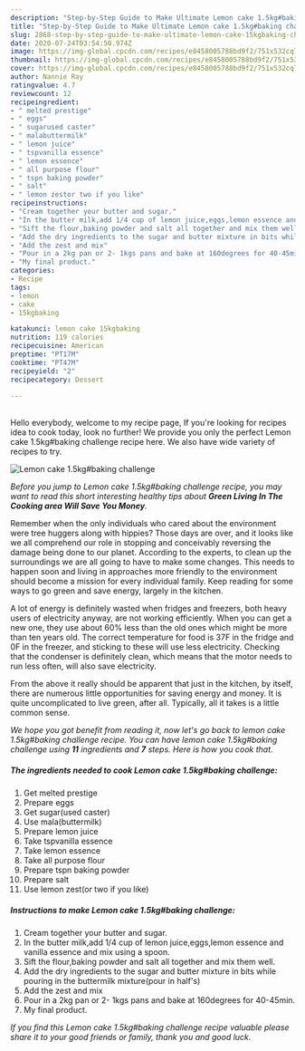 ```yaml
---
description: "Step-by-Step Guide to Make Ultimate Lemon cake 1.5kg#baking challenge"
title: "Step-by-Step Guide to Make Ultimate Lemon cake 1.5kg#baking challenge"
slug: 2868-step-by-step-guide-to-make-ultimate-lemon-cake-15kgbaking-challenge
date: 2020-07-24T03:54:50.974Z
image: https://img-global.cpcdn.com/recipes/e8458005788bd9f2/751x532cq70/lemon-cake-15kgbaking-challenge-recipe-main-photo.jpg
thumbnail: https://img-global.cpcdn.com/recipes/e8458005788bd9f2/751x532cq70/lemon-cake-15kgbaking-challenge-recipe-main-photo.jpg
cover: https://img-global.cpcdn.com/recipes/e8458005788bd9f2/751x532cq70/lemon-cake-15kgbaking-challenge-recipe-main-photo.jpg
author: Nannie Ray
ratingvalue: 4.7
reviewcount: 12
recipeingredient:
- " melted prestige"
- " eggs"
- " sugarused caster"
- " malabuttermilk"
- " lemon juice"
- " tspvanilla essence"
- " lemon essence"
- " all purpose flour"
- " tspn baking powder"
- " salt"
- " lemon zestor two if you like"
recipeinstructions:
- "Cream together your butter and sugar."
- "In the butter milk,add 1/4 cup of lemon juice,eggs,lemon essence and vanilla essence and mix using a spoon."
- "Sift the flour,baking powder and salt all together and mix them well."
- "Add the dry ingredients to the sugar and butter mixture in bits while pouring in the buttermilk mixture(pour in half&#39;s)"
- "Add the zest and mix"
- "Pour in a 2kg pan or 2- 1kgs pans and bake at 160degrees for 40-45min."
- "My final product."
categories:
- Recipe
tags:
- lemon
- cake
- 15kgbaking

katakunci: lemon cake 15kgbaking 
nutrition: 119 calories
recipecuisine: American
preptime: "PT17M"
cooktime: "PT47M"
recipeyield: "2"
recipecategory: Dessert

---
```

<br>
Hello everybody, welcome to my recipe page, If you're looking for recipes idea to cook today, look no further! We provide you only the perfect Lemon cake 1.5kg#baking challenge recipe here. We also have wide variety of recipes to try.
<br>


![Lemon cake 1.5kg#baking challenge](https://img-global.cpcdn.com/recipes/e8458005788bd9f2/751x532cq70/lemon-cake-15kgbaking-challenge-recipe-main-photo.jpg)

<i>Before you jump to Lemon cake 1.5kg#baking challenge recipe, you may want to read this short interesting healthy tips about 
<strong>Green Living In The Cooking area Will Save You Money</strong>.</i>
</br>

Remember when the only individuals who cared about the environment were tree huggers along with hippies? Those days are over, and it looks like we all comprehend our role in stopping and conceivably reversing the damage being done to our planet. According to the experts, to clean up the surroundings we are all going to have to make some changes. This needs to happen soon and living in approaches more friendly to the environment should become a mission for every individual family. Keep reading for some ways to go green and save energy, largely in the kitchen.

A lot of energy is definitely wasted when fridges and freezers, both heavy users of electricity anyway, are not working efficiently. When you can get a new one, they use about 60% less than the old ones which might be more than ten years old. The correct temperature for food is 37F in the fridge and 0F in the freezer, and sticking to these will use less electricity. Checking that the condenser is definitely clean, which means that the motor needs to run less often, will also save electricity.

From the above it really should be apparent that just in the kitchen, by itself, there are numerous little opportunities for saving energy and money. It is quite uncomplicated to live green, after all. Typically, all it takes is a little common sense.


<i>We hope you got benefit from reading it, now let's go back to lemon cake 1.5kg#baking challenge recipe. You can have lemon cake 1.5kg#baking challenge using <strong>11</strong> ingredients and <strong>7</strong> steps. Here is how you cook that.
</i>

##### The ingredients needed to cook Lemon cake 1.5kg#baking challenge:

1. Get  melted prestige
1. Prepare  eggs
1. Get  sugar(used caster)
1. Use  mala(buttermilk)
1. Prepare  lemon juice
1. Take  tspvanilla essence
1. Take  lemon essence
1. Take  all purpose flour
1. Prepare  tspn baking powder
1. Prepare  salt
1. Use  lemon zest(or two if you like)


##### Instructions to make Lemon cake 1.5kg#baking challenge:

1. Cream together your butter and sugar.
1. In the butter milk,add 1/4 cup of lemon juice,eggs,lemon essence and vanilla essence and mix using a spoon.
1. Sift the flour,baking powder and salt all together and mix them well.
1. Add the dry ingredients to the sugar and butter mixture in bits while pouring in the buttermilk mixture(pour in half&#39;s)
1. Add the zest and mix
1. Pour in a 2kg pan or 2- 1kgs pans and bake at 160degrees for 40-45min.
1. My final product.


<i>If you find this Lemon cake 1.5kg#baking challenge recipe valuable please share it to your good friends or family, thank you and good luck.</i>
